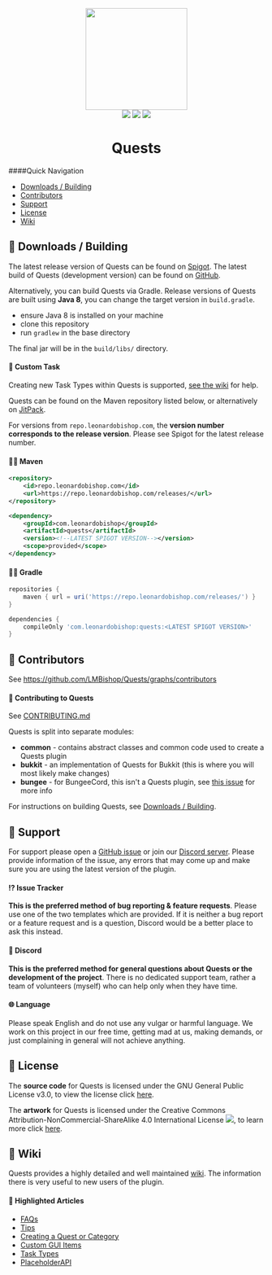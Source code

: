 <p align="center">
<img src="https://leonardobishop.com/artwork/questcompass2-256.png" width="200" height="200"><br>
<img src="http://isitmaintained.com/badge/resolution/LMBishop/Quests.svg">
<img src="http://isitmaintained.com/badge/open/LMBishop/Quests.svg">
<img src="https://mc-download-badges.herokuapp.com/services/spigotsongoda/downloads.php?spigot=23696&songoda=quests-quests"><br>
<h1 align="center">Quests</h1>
</p>

####Quick Navigation
- [Downloads / Building](#💾-Downloads-/-Building)
- [Contributors](#👫-Contributors)
- [Support](#👫-Contributors)
- [License](#📜-License)
- [Wiki](#📖-Wiki)

## 💾 Downloads / Building
The latest release version of Quests can be found on [Spigot](https://www.spigotmc.org/resources/▶-quests-◀-set-up-goals-for-players.23696/).
The latest build of Quests (development version) can be found on [GitHub](https://github.com/LMBishop/Quests/actions).

Alternatively, you can build Quests via Gradle. Release versions of Quests are built using **Java 8**, you can change the target version in ``build.gradle``.
* ensure Java 8 is installed on your machine
* clone this repository
* run ``gradlew`` in the base directory

The final jar will be in the `build/libs/` directory.

#### 🧰 Custom Task
Creating new Task Types within Quests is supported, [see the wiki](https://github.com/LMBishop/Quests/wiki/New-Task-Type) for help.

Quests can be found on the Maven repository listed below, or alternatively on [JitPack](https://jitpack.io/#LMBishop/Quests).

For versions from `repo.leonardobishop.com`, the **version number corresponds to the release version**. Please see Spigot for the latest release number.
#### 👨‍💻 Maven
```xml
<repository>
    <id>repo.leonardobishop.com</id>
    <url>https://repo.leonardobishop.com/releases/</url>
</repository>

<dependency>
    <groupId>com.leonardobishop</groupId>
    <artifactId>quests</artifactId>
    <version><!--LATEST SPIGOT VERSION--></version>
    <scope>provided</scope>
</dependency>
```

#### 👩‍💻 Gradle
```groovy
repositories {
    maven { url = uri('https://repo.leonardobishop.com/releases/') }
}

dependencies {
    compileOnly 'com.leonardobishop:quests:<LATEST SPIGOT VERSION>'
}
```

## 👫 Contributors
See https://github.com/LMBishop/Quests/graphs/contributors

#### 🤝 Contributing to Quests
See [CONTRIBUTING.md](https://github.com/LMBishop/Quests/blob/master/CONTRIBUTING.md)

Quests is split into separate modules:
- **common** - contains abstract classes and common code used to create a Quests plugin
- **bukkit** - an implementation of Quests for Bukkit (this is where you will most likely make changes)
- **bungee** - for BungeeCord, this isn't a Quests plugin, see [this issue](https://github.com/LMBishop/Quests/issues/180) for more info 

For instructions on building Quests, see [Downloads / Building](#💾-Downloads-/-Building).

## 💭 Support
For support please open a [GitHub issue](https://github.com/LMBishop/Quests/issues) or join our [Discord server](https://discord.gg/mQ2RcJC). Please provide information of the issue, any errors that may come up and make sure you are using the latest version of the plugin.

#### ⁉️ Issue Tracker
**This is the preferred method of bug reporting & feature requests**. Please use one of the two templates which are provided. If it is neither a bug report or a feature request and is a question, Discord would be a better place to ask this instead.

#### 💬 Discord
**This is the preferred method for general questions about Quests or the development of the project**. There is no dedicated support team, rather a team of volunteers (myself) who can help only when they have time.

#### 🌐 Language
Please speak English and do not use any vulgar or harmful language. We work on this project in our free time, getting mad at us, making demands, or just complaining in general will not achieve anything.

## 📜 License
The **source code** for Quests is licensed under the GNU General Public License v3.0, to view the license click [here](https://github.com/LMBishop/Quests/blob/master/LICENSE.txt).

The **artwork** for Quests is licensed under the Creative Commons Attribution-NonCommercial-ShareAlike 4.0 International License ![](https://i.creativecommons.org/l/by-nc-sa/4.0/80x15.png), to learn more click [here](https://creativecommons.org/licenses/by-nc-sa/4.0/).

## 📖 Wiki
Quests provides a highly detailed and well maintained [wiki](https://github.com/LMBishop/Quests/wiki/). The information there is very useful to new users of the plugin.

#### 🌟 Highlighted Articles
- [FAQs](https://github.com/LMBishop/Quests/wiki)
- [Tips](https://github.com/LMBishop/Quests/wiki/Tips)
- [Creating a Quest or Category](https://github.com/LMBishop/Quests/wiki/Creating-A-Quest-Or-Category)  
- [Custom GUI Items](https://github.com/LMBishop/Quests/wiki/Custom-GUI-Items)  
- [Task Types](https://github.com/LMBishop/Quests/wiki/Task-Types)
- [PlaceholderAPI](https://github.com/LMBishop/Quests/wiki/PlaceholderAPI)